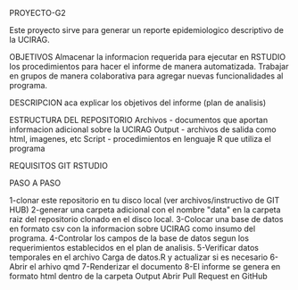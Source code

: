 PROYECTO-G2

Este proyecto sirve para generar un reporte epidemiologico descriptivo de la UCIRAG.

OBJETIVOS
Almacenar la informacion requerida para ejecutar en RSTUDIO los procedimientos para hacer el informe de manera automatizada.
Trabajar en grupos de manera colaborativa para agregar nuevas funcionalidades al programa.

DESCRIPCION
aca explicar los objetivos del informe (plan de analisis)

ESTRUCTURA DEL REPOSITORIO
Archivos - documentos que aportan informacion adicional sobre la UCIRAG
Output   - archivos de salida como html, imagenes, etc
Script   - procedimientos en lenguaje R que utiliza el programa

REQUISITOS
GIT
RSTUDIO

PASO A PASO

1-clonar este repositorio en tu disco local (ver archivos/instructivo de GIT HUB)
2-generar una carpeta adicional con el nombre "data" en la carpeta raiz del repositorio clonado en el disco local.
3-Colocar una base de datos en formato csv con la informacion sobre UCIRAG como insumo del programa.
4-Controlar los campos de la base de datos segun los requerimientos establecidos en el plan de analisis.
5-Verificar datos temporales en el archivo Carga de datos.R y actualizar si es necesario
6-Abrir el arhivo qmd
7-Renderizar el documento
8-El informe se genera en formato html dentro de la carpeta Output
Abrir Pull Request en GitHub

